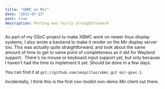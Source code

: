 ```yaml
---
title: "XBMC on Mir"
date: "2013-07-23"
post: true
description: Porting was fairly straightforward
---
```


As part of my GSoC project to make XBMC work on newer linux display systems, I also wrote a backend to make it render on the Mir display server too. This was actually quite straightforward, and took about the same amount of time to get to same point of completeness as it did for Wayland support.  There's no mouse or keyboard input support yet, but only because I haven't had the time to implement it yet. Should be done in a few days.

You can find it at `git://github.com/smspillaz/xbmc.git mir-gsoc-1`.

Incidentally, I think this is the first non-toolkit non-demo Mir client out there.
